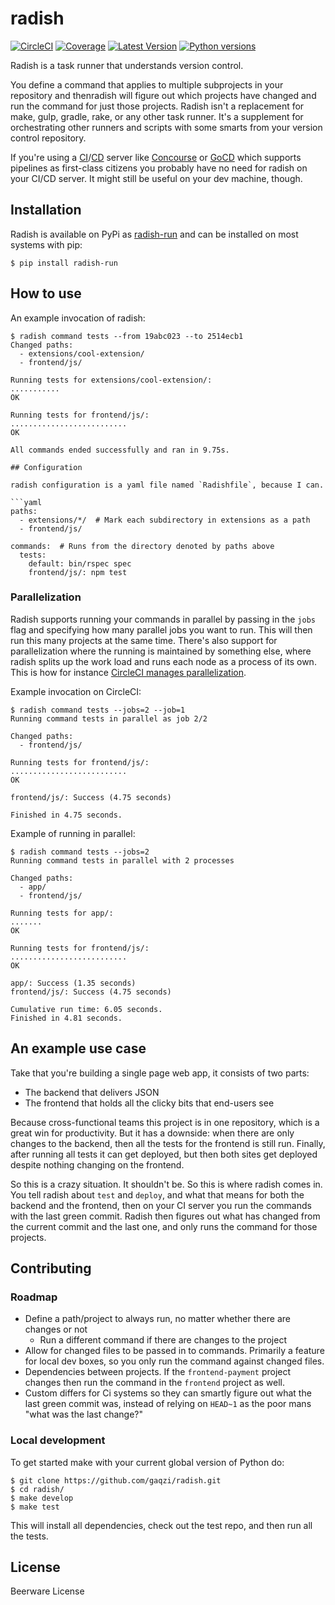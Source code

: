 radish
======

[![CircleCI](https://circleci.com/gh/gaqzi/radish.svg?style=shield)](https://circleci.com/gh/gaqzi/radish)
[![Coverage](https://codecov.io/gh/gaqzi/radish/branch/master/graph/badge.svg)](https://codecov.io/gh/gaqzi/radish)
[![Latest Version](https://img.shields.io/pypi/v/radish-run.svg)](https://pypi.python.org/pypi/radish-run/)
[![Python versions](https://img.shields.io/pypi/pyversions/radish-run.svg)](https://pypi.python.org/pypi/radish-run/)

Radish is a task runner that understands version control. 

You define a command that applies to multiple subprojects in your repository
and thenradish will figure out which projects have changed and run the
command for just those projects. Radish isn't a replacement for make, gulp,
gradle, rake, or any other task runner. It's a supplement for
orchestrating other runners and scripts with some smarts from your
version control repository.

If you're using a [CI]/[CD] server like [Concourse] or [GoCD] which
supports pipelines as first-class citizens you probably have no need for
radish on your CI/CD server. It might still be useful on your dev
machine, though.

[CI]: https://en.wikipedia.org/wiki/Continuous_integration
[CD]: https://en.wikipedia.org/wiki/Continuous_delivery
[Concourse]: https://concourse.ci/
[GoCD]: https://www.go.cd/

## Installation

Radish is available on PyPi as [radish-run] and can be installed on most
systems with pip:

```shell
$ pip install radish-run
```

[radish-run]: https://pypi.python.org/pypi/radish-run/

## How to use

An example invocation of radish:

```shell
$ radish command tests --from 19abc023 --to 2514ecb1
Changed paths:
  - extensions/cool-extension/
  - frontend/js/

Running tests for extensions/cool-extension/:
...........
OK

Running tests for frontend/js/:
..........................
OK

All commands ended successfully and ran in 9.75s.

## Configuration

radish configuration is a yaml file named `Radishfile`, because I can.

```yaml
paths:
  - extensions/*/  # Mark each subdirectory in extensions as a path
  - frontend/js/
  
commands:  # Runs from the directory denoted by paths above
  tests:
    default: bin/rspec spec
    frontend/js/: npm test
```

### Parallelization

Radish supports running your commands in parallel by passing in the `jobs`
flag and specifying how many parallel jobs you want to run. This will
then run this many projects at the same time. There's also support for
parallelization where the running is maintained by something else,
where radish splits up the work load and runs each node as a process
of its own. This is how for instance
[CircleCI manages parallelization][circleci-parallel].

Example invocation on CircleCI:

```shell
$ radish command tests --jobs=2 --job=1
Running command tests in parallel as job 2/2

Changed paths:
  - frontend/js/

Running tests for frontend/js/:
..........................
OK

frontend/js/: Success (4.75 seconds)

Finished in 4.75 seconds.
```

Example of running in parallel:

```shell
$ radish command tests --jobs=2
Running command tests in parallel with 2 processes

Changed paths:
  - app/
  - frontend/js/

Running tests for app/:
.......
OK

Running tests for frontend/js/:
..........................
OK

app/: Success (1.35 seconds)
frontend/js/: Success (4.75 seconds)

Cumulative run time: 6.05 seconds.
Finished in 4.81 seconds.
```

[circleci-parallel]: https://circleci.com/docs/parallel-manual-setup/

## An example use case

Take that you're building a single page web app, it consists of two parts: 
- The backend that delivers JSON
- The frontend that holds all the clicky bits that end-users see

Because cross-functional teams this project is in one repository, which
is a great win for productivity. But it has a downside: when there are
only changes to the backend, then all the tests for the frontend is
still run. Finally, after running all tests it can get deployed, but
then both sites get deployed despite nothing changing on the frontend.

So this is a crazy situation. It shouldn't be. So this is where radish
comes in. You tell radish about `test` and `deploy`, and what that means
for both the backend and the frontend, then on your CI server you run
the commands with the last green commit. Radish then figures out what
has changed from the current commit and the last one, and only runs the
command for those projects.

## Contributing

### Roadmap

- Define a path/project to always run, no matter whether there are
  changes or not
  - Run a different command if there are changes to the project
- Allow for changed files to be passed in to commands. Primarily a
  feature for local dev boxes, so you only run the command against
  changed files.
- Dependencies between projects. If the `frontend-payment` project
  changes then run the command in the `frontend` project as well.
- Custom differs for Ci systems so they can smartly figure out what
  the last green commit was, instead of relying on `HEAD~1` as the
  poor mans "what was the last change?"

### Local development

To get started make with your current global version of Python do:

```shell
$ git clone https://github.com/gaqzi/radish.git
$ cd radish/
$ make develop
$ make test
```

This will install all dependencies, check out the test repo, and then
run all the tests.

## License

Beerware License
